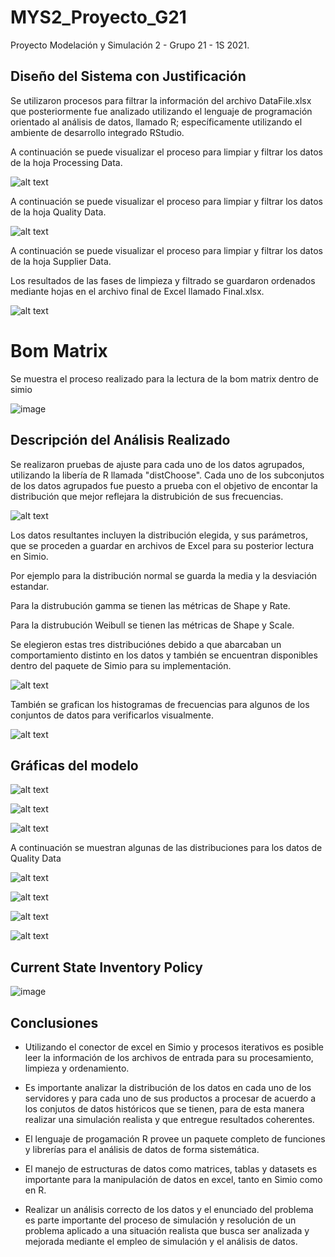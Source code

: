 # MYS2_Proyecto_G21
Proyecto Modelación y Simulación 2 - Grupo 21 - 1S 2021.

## Diseño del Sistema con Justificación

Se utilizaron procesos para filtrar la información del archivo DataFile.xlsx que posteriormente fue analizado utilizando el lenguaje de programación orientado al análisis de datos, llamado R; específicamente utilizando el ambiente de desarrollo integrado RStudio.



A continuación se puede visualizar el proceso para limpiar y filtrar los datos de la hoja Processing Data.

![alt text](https://github.com/Franklin098/MYS2_Proyecto_G21/blob/main/Modela2/a.jpg?raw=true)


A continuación se puede visualizar el proceso para limpiar y filtrar los datos de la hoja Quality Data.

![alt text](https://github.com/Franklin098/MYS2_Proyecto_G21/blob/main/Modela2/b.jpg?raw=true)

A continuación se puede visualizar el proceso para limpiar y filtrar los datos de la hoja Supplier Data.



Los resultados de las fases de limpieza y filtrado se guardaron ordenados mediante hojas en el archivo final de Excel llamado Final.xlsx. 

![alt text](https://github.com/Franklin098/MYS2_Proyecto_G21/blob/main/Modela2/e.jpg?raw=true)

# Bom Matrix
Se muestra el proceso realizado para la lectura de la bom matrix dentro de simio  

![image](https://user-images.githubusercontent.com/37677468/112588316-cac5d000-8dc4-11eb-91ff-eeb14f6be2fa.png)

## Descripción del Análisis Realizado

Se realizaron pruebas de ajuste para cada uno de los datos agrupados, utilizando la libería de R llamada "distChoose".  Cada uno de los subconjutos de los datos agrupados fue puesto a prueba con el objetivo de encontar la distribución  que mejor reflejara la distrubición de sus frecuencias.


![alt text](https://github.com/Franklin098/MYS2_Proyecto_G21/blob/main/c1.png?raw=true)


Los datos resultantes incluyen la distribución elegida, y sus parámetros, que se proceden a guardar en archivos de Excel para su posterior lectura en Simio. 

Por ejemplo para la distribución normal se guarda la media y la desviación estandar.

Para la distrubución gamma se tienen las métricas de Shape y Rate.

Para la distrubución Weibull se tienen las métricas de Shape y Scale.

Se elegieron estas tres distribuciónes debido a que abarcaban un comportamiento distinto en los datos y también se encuentran disponibles dentro del paquete de Simio para su implementación.


![alt text](https://github.com/Franklin098/MYS2_Proyecto_G21/blob/main/c2.png?raw=true)


También se grafican los histogramas de frecuencias para algunos de los conjuntos de datos para verificarlos visualmente.

![alt text](https://github.com/Franklin098/MYS2_Proyecto_G21/blob/main/c3.png?raw=true)


## Gráficas del modelo


![alt text](https://github.com/Franklin098/MYS2_Proyecto_G21/blob/main/Modela2/c.jpg?raw=true)


![alt text](https://github.com/Franklin098/MYS2_Proyecto_G21/blob/main/Pareja-B22-Paint_3-Gamma.png?raw=true)


![alt text](https://github.com/Franklin098/MYS2_Proyecto_G21/blob/main/Pareja-B22_SA-SA_Drill_2-Normal.png?raw=true)

A continuación se muestran algunas de las distribuciones para los datos de Quality Data

![alt text](https://github.com/Franklin098/MYS2_Proyecto_G21/blob/main/Pareja-B24_BP-BP_Paint_2-Gamma.png?raw=true)


![alt text](https://github.com/Franklin098/MYS2_Proyecto_G21/blob/main/Pareja-3-Weibull.png?raw=true)



![alt text](https://github.com/Franklin098/MYS2_Proyecto_G21/blob/main/Pareja-4-Normal.png?raw=true)


![alt text](https://github.com/Franklin098/MYS2_Proyecto_G21/blob/main/Pareja-O24_SA-SA_Assemble_2-Gamma.png?raw=true)  
  

## Current State Inventory Policy
![image](https://user-images.githubusercontent.com/37677468/112588350-d9ac8280-8dc4-11eb-8e48-0b1d1a963474.png)

## Conclusiones


* Utilizando el conector de excel en Simio y procesos iterativos es posible leer la información de los archivos de entrada para su procesamiento, limpieza y ordenamiento.

* Es importante analizar la distribución de los datos en cada uno de los servidores y para cada uno de sus productos a procesar de acuerdo a los conjutos de datos históricos que se tienen, para de esta manera realizar una simulación realista y que entregue resultados coherentes.

* El lenguaje de progamación R provee un paquete completo de funciones y librerías para el análisis de datos de forma sistemática.

* El manejo de estructuras de datos como matrices, tablas y  datasets  es importante para la manipulación de datos en excel, tanto en Simio como en R.

* Realizar un análisis correcto de los datos y el enunciado del problema es parte importante del proceso de simulación y resolución de un problema aplicado a una situación realista que busca ser analizada y mejorada mediante el empleo de simulación y el análisis de datos.




